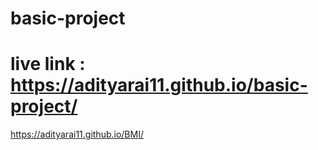 # basic-project

# live link : https://adityarai11.github.io/basic-project/

https://adityarai11.github.io/BMI/
